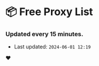 # :package: Free Proxy List
### Updated every 15 minutes.

- Last updated: `2024-06-01 12:19`

:heart:
